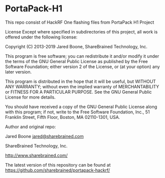 # PortaPack-H1

This repo consist of HackRF One flashing files from PortaPack H1 Project

License
Except where specified in subdirectories of this project, all work is offered under the following license:

Copyright (C) 2013-2019 Jared Boone, ShareBrained Technology, Inc.

This program is free software; you can redistribute it and/or modify it under the terms of the GNU General Public License as published by the Free Software Foundation; either version 2 of the License, or (at your option) any later version.

This program is distributed in the hope that it will be useful, but WITHOUT ANY WARRANTY; without even the implied warranty of MERCHANTABILITY or FITNESS FOR A PARTICULAR PURPOSE. See the GNU General Public License for more details.

You should have received a copy of the GNU General Public License along with this program; if not, write to the Free Software Foundation, Inc., 51 Franklin Street, Fifth Floor, Boston, MA 02110-1301, USA.

Author and original repo:

Jared Boone jared@sharebrained.com

ShareBrained Technology, Inc.

http://www.sharebrained.com/

The latest version of this repository can be found at https://github.com/sharebrained/portapack-hackrf/

